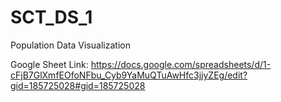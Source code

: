 # SCT_DS_1
Population Data Visualization

Google Sheet Link: https://docs.google.com/spreadsheets/d/1-cFjB7GlXmfEOfoNFbu_Cyb9YaMuQTuAwHfc3jjyZEg/edit?gid=185725028#gid=185725028

